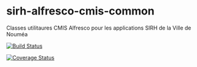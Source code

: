 # sirh-alfresco-cmis-common
Classes utilitaures CMIS Alfresco pour les applications SIRH de la Ville de Nouméa

[![Build Status](https://travis-ci.org/DSI-Ville-Noumea/sirh-alfresco-cmis-common.svg?branch=master)](https://travis-ci.org/DSI-Ville-Noumea/sirh-alfresco-cmis-common)

[![Coverage Status](https://coveralls.io/repos/github/DSI-Ville-Noumea/sirh-alfresco-cmis-common/badge.svg?branch=master)](https://coveralls.io/github/DSI-Ville-Noumea/sirh-alfresco-cmis-common?branch=master)
